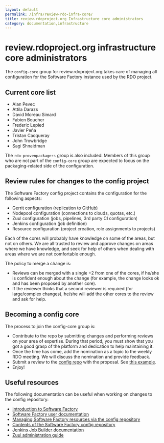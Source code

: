 ```yaml
---
layout: default
permalink: /infra/review-rdo-infra-core/
title: review.rdoproject.org Infrastructure core administrators
category: documentation,infrastructure
---
```


# review.rdoproject.org infrastructure core administrators

The `config-core` group for review.rdoproject.org takes care of managing all configuration for the Software Factory instance used by the RDO project.

## Current core list

* Alan Pevec
* Attila Darazs
* David Moreau Simard
* Fabien Boucher
* Frederic Lepied
* Javier Peña
* Tristan Cacqueray
* John Trowbridge
* Sagi Shnaidman

The `rdo-provenpackagers` group is also included. Members of this group who are not part of the `config-core` group are expected to focus on the packaging-related side of the configuration.

## Review rules for changes to the config project

The Software Factory config project contains the configuration for the following aspects:

* Gerrit configuration (replication to GitHub)
* Nodepool configuration (connections to clouds, quotas, etc.)
* Zuul configuration (jobs, pipelines, 3rd party CI configuration)
* Jenkins configuration (job definition)
* Resource configuration (project creation, role assignments to projects)

Each of the cores will probably have knowledge on some of the areas, but not on others. We are all trusted to review and approve changes on areas where we have knowledge, and seek for help of others when dealing with areas where we are not comfortable enough.

The policy to merge a change is:

* Reviews can be merged with a single +2 from one of the cores, if he/she is confident enough about the change (for example, the change looks ok and has been proposed by another core).
* If the reviewer thinks that a second reviewer is required (for large/complex changes), he/she will add the other cores to the review and ask for help.

## Becoming a config core

The process to join the config-core group is:

* Contribute to the repo by submitting changes and performing reviews on your area of expertise. During that period, you must show that you got a good grasp of the platform and dedication to help maintaining it.
* Once the time has come, add the nomination as a topic to the weekly RDO meeting. We will discuss the nomination and provide feedback.
* Submit a review to the [config repo](https://github.com/rdo-infra/review.rdoproject.org-config/blob/master/resources/config.yaml#L3) with the proposal. See [this example](https://review.rdoproject.org/r/10008).
* Enjoy!

## Useful resources

The following documentation can be useful when working on changes to the config repository:

* [Introduction to Software Factory](https://www.rdoproject.org/blog/2017/06/introducing-Software-Factory-part-1/)
* [Software Factory user documentation](https://softwarefactory-project.io/docs/user/index.html)
* [Managing Software Factory resources via the config repository](https://softwarefactory-project.io/docs/user/resources_user.html#managing-resources-via-the-config-repository)
* [Contents of the Software Factory config repository](https://softwarefactory-project.io/docs/operator/deepdive.html#the-config-repo)
* [Jenkins Job Builder documentation](https://docs.openstack.org/infra/jenkins-job-builder/)
* [Zuul administration guide](https://docs.openstack.org/infra/zuul/admin/index.html)
